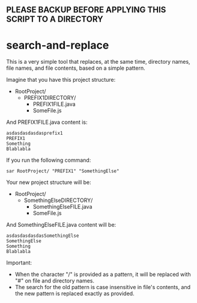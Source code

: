 ## PLEASE BACKUP BEFORE APPLYING THIS SCRIPT TO A DIRECTORY

# search-and-replace

This is a very simple tool that replaces, at the same time, directory names, file names, and file contents, based on a simple pattern.

Imagine that you have this project structure:

* RootProject/
  * PREFIX1DIRECTORY/
    * PREFIX1FILE.java
    * SomeFile.js
    
And PREFIX1FILE.java content is:

```
asdasdasdasdasprefix1
PREFIX1
Something
Blablabla

```
If you run the following command:

```
sar RootProject/ "PREFIX1" "SomethingElse"
```

Your new project structure will be:

* RootProject/
  * SomethingElseDIRECTORY/
    * SomethingElseFILE.java
    * SomeFile.js
    
And SomethingElseFILE.java content will be:

```
asdasdasdasdasSomethingElse
SomethingElse
Something
Blablabla

```
 
Important:
* When the character "/" is provided as a pattern, it will be replaced with "#" on file and directory names.
* The search for the old pattern is case insensitive in file's contents, and the new pattern is replaced exactly as provided.
  
  
  
